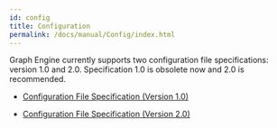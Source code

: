 ```yaml
---
id: config
title: Configuration
permalink: /docs/manual/Config/index.html
---
```


Graph Engine currently supports two configuration file specifications: version 1.0 and 2.0. Specification 1.0 is obsolete now and 2.0 is recommended.

* <a href='/docs/manual/Config/config-v1.html'>Configuration File Specification (Version 1.0)</a>

* <a href='/docs/manual/Config/config-v2.html'>Configuration File Specification (Version 2.0)</a>